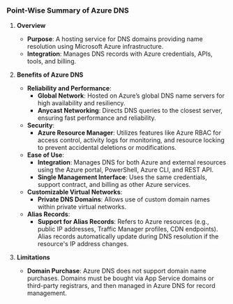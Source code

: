 ### **Point-Wise Summary of Azure DNS**

1. **Overview**
   - **Purpose**: A hosting service for DNS domains providing name resolution using Microsoft Azure infrastructure.
   - **Integration**: Manages DNS records with Azure credentials, APIs, tools, and billing.

2. **Benefits of Azure DNS**
   - **Reliability and Performance**: 
     - **Global Network**: Hosted on Azure’s global DNS name servers for high availability and resiliency.
     - **Anycast Networking**: Directs DNS queries to the closest server, ensuring fast performance and reliability.
   - **Security**:
     - **Azure Resource Manager**: Utilizes features like Azure RBAC for access control, activity logs for monitoring, and resource locking to prevent accidental deletions or modifications.
   - **Ease of Use**:
     - **Integration**: Manages DNS for both Azure and external resources using the Azure portal, PowerShell, Azure CLI, and REST API.
     - **Single Management Interface**: Uses the same credentials, support contract, and billing as other Azure services.
   - **Customizable Virtual Networks**:
     - **Private DNS Domains**: Allows use of custom domain names within private virtual networks.
   - **Alias Records**:
     - **Support for Alias Records**: Refers to Azure resources (e.g., public IP addresses, Traffic Manager profiles, CDN endpoints). Alias records automatically update during DNS resolution if the resource's IP address changes.

3. **Limitations**
   - **Domain Purchase**: Azure DNS does not support domain name purchases. Domains must be bought via App Service domains or third-party registrars, and then managed in Azure DNS for record management.